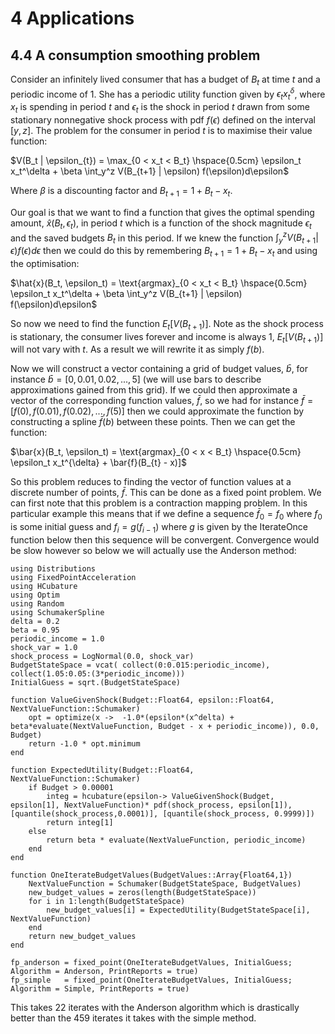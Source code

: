 # 4 Applications
## 4.4 A consumption smoothing problem

Consider an infinitely lived consumer that has a budget of $B_t$ at time $t$ and a periodic income of $1$. She has a periodic utility function given by $\epsilon_t x_t^\delta$, where $x_t$ is spending in period $t$ and $\epsilon_t$ is the shock in period $t$ drawn from some stationary nonnegative shock process with pdf $f(\epsilon)$ defined on the interval $[y,z]$. The problem for the consumer in period $t$ is to maximise their value function:

$V(B_t | \epsilon_{t}) =  \max_{0 < x_t < B_t} \hspace{0.5cm} \epsilon_t x_t^\delta + \beta \int_y^z V(B_{t+1} | \epsilon) f(\epsilon)d\epsilon$

Where $\beta$ is a discounting factor and $B_{t+1} = 1 + B_t - x_t$.

Our goal is that we want to find a function that gives the optimal spending amount, $\hat{x}(B_t, \epsilon_t)$,  in period $t$ which is a function of the shock magnitude $\epsilon_{t}$ and the saved budgets $B_{t}$ in this period. If we knew the function $\int_y^z V(B_{t+1} \vert \epsilon) f(\epsilon)d\epsilon$ then we could do this by remembering $B_{t+1} = 1 + B_t - x_t$ and using the optimisation:

$\hat{x}(B_t, \epsilon_t) = \text{argmax}_{0 < x_t < B_t} \hspace{0.5cm} \epsilon_t x_t^\delta + \beta \int_y^z V(B_{t+1} | \epsilon) f(\epsilon)d\epsilon$

So now we need to find the function $E_t[ V(B_{t+1})]$. Note as the shock process is stationary, the consumer lives forever and income is always 1, $E_t[ V(B_{t+1})]$ will not vary with $t$. As a result we will rewrite it as simply $f(b)$.

Now we will construct a vector containing a grid of budget values, $\bar{b}$, for instance $\bar{b} = [0, 0.01,0.02, ... , 5]$ (we will use bars to describe approximations gained from this grid). If we could then approximate a vector of the corresponding function values, $\bar{f}$,  so we had for instance $\bar{f} = [f(0), f(0.01), f(0.02), ... , f(5)]$ then we could approximate the function by constructing a spline $\bar{f}(b)$ between these points. Then we can get the function:

$\bar{x}(B_t, \epsilon_t) = \text{argmax}_{0 < x < B_t} \hspace{0.5cm} \epsilon_t x_t^{\delta} + \bar{f}(B_{t} - x)]$

So this problem reduces to finding the vector of function values at a discrete number of points, $\bar{f}$. This can be done as a fixed point problem. We can first note that this problem is a contraction mapping problem. In this particular example this means that if we define a sequence $\bar{f}_0 = f_0$ where $f_0$ is some initial guess and $f_i = g(f_{i-1})$ where $g$ is given by the IterateOnce function below then this sequence will be convergent. Convergence would be slow however so below we will actually use the Anderson method:


```
using Distributions
using FixedPointAcceleration
using HCubature
using Optim
using Random
using SchumakerSpline
delta = 0.2
beta = 0.95
periodic_income = 1.0
shock_var = 1.0
shock_process = LogNormal(0.0, shock_var)
BudgetStateSpace = vcat( collect(0:0.015:periodic_income), collect(1.05:0.05:(3*periodic_income)))
InitialGuess = sqrt.(BudgetStateSpace)

function ValueGivenShock(Budget::Float64, epsilon::Float64, NextValueFunction::Schumaker)
    opt = optimize(x ->  -1.0*(epsilon*(x^delta) + beta*evaluate(NextValueFunction, Budget - x + periodic_income)), 0.0, Budget)
    return -1.0 * opt.minimum
end

function ExpectedUtility(Budget::Float64, NextValueFunction::Schumaker)
    if Budget > 0.00001
        integ = hcubature(epsilon-> ValueGivenShock(Budget, epsilon[1], NextValueFunction)* pdf(shock_process, epsilon[1]), [quantile(shock_process,0.0001)], [quantile(shock_process, 0.9999)])
        return integ[1]
    else
        return beta * evaluate(NextValueFunction, periodic_income)
    end
end

function OneIterateBudgetValues(BudgetValues::Array{Float64,1})
    NextValueFunction = Schumaker(BudgetStateSpace, BudgetValues)
    new_budget_values = zeros(length(BudgetStateSpace))
    for i in 1:length(BudgetStateSpace)
        new_budget_values[i] = ExpectedUtility(BudgetStateSpace[i], NextValueFunction)
    end
    return new_budget_values
end

fp_anderson = fixed_point(OneIterateBudgetValues, InitialGuess; Algorithm = Anderson, PrintReports = true)
fp_simple   = fixed_point(OneIterateBudgetValues, InitialGuess; Algorithm = Simple, PrintReports = true)
```

This takes 22 iterates with the Anderson algorithm which is drastically better than the 459 iterates it takes with the simple method.
